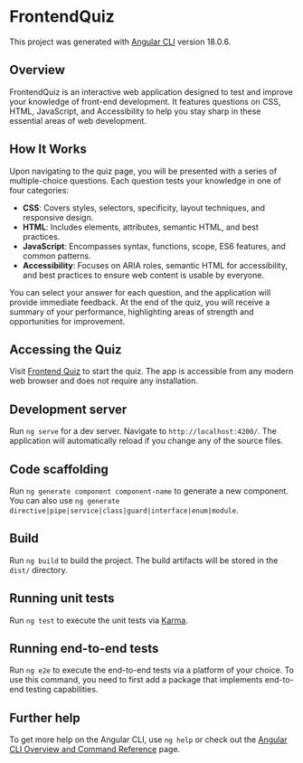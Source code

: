 # FrontendQuiz

This project was generated with [Angular CLI](https://github.com/angular/angular-cli) version 18.0.6.

## Overview

FrontendQuiz is an interactive web application designed to test and improve your knowledge of front-end development. It features questions on CSS, HTML, JavaScript, and Accessibility to help you stay sharp in these essential areas of web development.

## How It Works

Upon navigating to the quiz page, you will be presented with a series of multiple-choice questions. Each question tests your knowledge in one of four categories:

- **CSS**: Covers styles, selectors, specificity, layout techniques, and responsive design.
- **HTML**: Includes elements, attributes, semantic HTML, and best practices.
- **JavaScript**: Encompasses syntax, functions, scope, ES6 features, and common patterns.
- **Accessibility**: Focuses on ARIA roles, semantic HTML for accessibility, and best practices to ensure web content is usable by everyone.

You can select your answer for each question, and the application will provide immediate feedback. At the end of the quiz, you will receive a summary of your performance, highlighting areas of strength and opportunities for improvement.

## Accessing the Quiz

Visit [Frontend Quiz](https://frontendquizmoses.netlify.app.) to start the quiz. The app is accessible from any modern web browser and does not require any installation.

## Development server

Run `ng serve` for a dev server. Navigate to `http://localhost:4200/`. The application will automatically reload if you change any of the source files.

## Code scaffolding

Run `ng generate component component-name` to generate a new component. You can also use `ng generate directive|pipe|service|class|guard|interface|enum|module`.

## Build

Run `ng build` to build the project. The build artifacts will be stored in the `dist/` directory.

## Running unit tests

Run `ng test` to execute the unit tests via [Karma](https://karma-runner.github.io).

## Running end-to-end tests

Run `ng e2e` to execute the end-to-end tests via a platform of your choice. To use this command, you need to first add a package that implements end-to-end testing capabilities.

## Further help

To get more help on the Angular CLI, use `ng help` or check out the [Angular CLI Overview and Command Reference](https://angular.dev/tools/cli) page.
